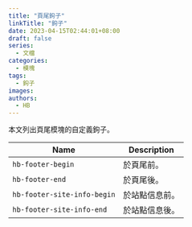 ```yaml
---
title: "頁尾鉤子"
linkTitle: "鉤子"
date: 2023-04-15T02:44:01+08:00
draft: false
series:
  - 文檔
categories:
  - 模塊
tags:
  - 鉤子
images:
authors:
  - HB
---
```


本文列出頁尾模塊的自定義鉤子。

<!--more-->

| Name                        | Description    |
| --------------------------- | -------------- |
| `hb-footer-begin`           | 於頁尾前。     |
| `hb-footer-end`             | 於頁尾後。     |
| `hb-footer-site-info-begin` | 於站點信息前。 |
| `hb-footer-site-info-end`   | 於站點信息後。 |
